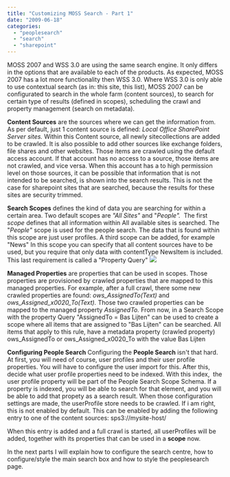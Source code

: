 ```yaml
---
title: "Customizing MOSS Search - Part 1"
date: "2009-06-18"
categories: 
  - "peoplesearch"
  - "search"
  - "sharepoint"
---
```


MOSS 2007 and WSS 3.0 are using the same search engine. It only differs in the options that are available to each of the products. As expected, MOSS 2007 has a lot more functionality then WSS 3.0. Where WSS 3.0 is only able to use contextual search (as in: this site, this list), MOSS 2007 can be configurated to search in the whole farm (content sources), to search for certain type of results (defined in scopes), scheduling the crawl and property management (search on metadata).

**Content Sources** are the sources where we can get the information from. As per default, just 1 content source is defined: _Local Office SharePoint Server sites._ Within this Content source, all newly sitecollections are added to be crawled. It is also possible to add other sources like exchange folders, file shares and other websites. Those items are crawled using the default access account. If that account has no access to a source, those items are not crawled, and vice versa. When this account has a to high permission level on those sources, it can be possible that information that is not intended to be searched, is shown into the search results. This is not the case for sharepoint sites that are searched, because the results for these sites are security trimmed.

**Search Scopes** defines the kind of data you are searching for within a certain area. Two default scopes are _"All Sites"_ and "_People"._  The first _scope_ defines that all information within All available sites is searched. The "_People"_ scope is used for the people search. The data that is found within this scope are just user profiles. A third scope can be added, for example "News" In this scope you can specify that all content sources have to be used, but you require that only data with contentType NewsItem is included. This last requirement is called a "Property Query" [![](images/7532.searchScope.JPG)](http://bloggingabout.net/cfs-file.ashx/__key/CommunityServer.Blogs.Components.WeblogFiles/bas/7532.searchScope.JPG)

**Managed Properties** are properties that can be used in scopes. Those properties are provisioned by crawled properties that are mapped to this managed properties. For example, after a full crawl, there some new crawled properties are found: _ows\_AssignedTo(Text)_ and _ows\_Assigned\_x0020\_To(Text)._ Those two crawled properties can be mapped to the managed property _AssignedTo._ From now, in a Search Scope with the property Query "AssignedTo = Bas Lijten" can be used to create a scope where all items that are assigned to "Bas Lijten" can be searched. All items that apply to this rule, have a metadata property (crawled property) ows\_AssignedTo or ows\_Assigned\_x0020\_To with the value Bas Lijten

**Configuring People Search** Configuring the **People Search** isn't that hard. At first, you will need of course, user profiles and their user profile properties. You will have to configure the user import for this. After this, decide what user profile properties need to be indexed. With this index,  the user profile property will be part of the People Search Scope Schema. If a property is indexed, you will be able to search for that element, and you will be able to add that propety as a search result. When those configuration settings are made, the userProfile store needs to be crawled. If i am right, this is not enabled by default. This can be enabled by adding the following entry to one of the content sources: sps3://mysite-host/

When this entry is added and a full crawl is started, all userProfiles will be added, together with its properties that can be used in a **scope** now.

In the next parts I will explain how to configure the search centre, how to configure/style the main search box and how to style the peoplesearch page.
